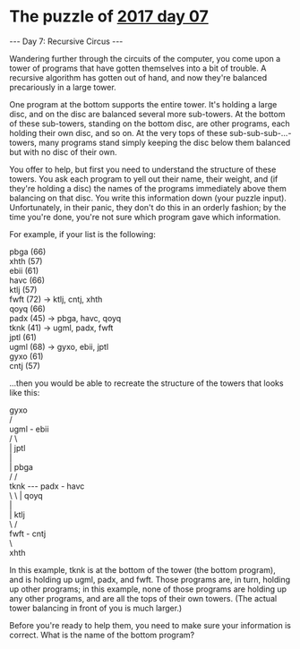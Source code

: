 # The puzzle of [2017 day 07](https://adventofcode.com/2017/day/7)

--- Day 7: Recursive Circus ---

Wandering further through the circuits of the computer, you come upon a tower of programs that have gotten themselves into a bit of trouble.  A recursive algorithm has gotten out of hand, and now they're balanced precariously in a large tower.

One program at the bottom supports the entire tower. It's holding a large disc, and on the disc are balanced several more sub-towers. At the bottom of these sub-towers, standing on the bottom disc, are other programs, each holding their own disc, and so on. At the very tops of these sub-sub-sub-...-towers, many programs stand simply keeping the disc below them balanced but with no disc of their own.

You offer to help, but first you need to understand the structure of these towers.  You ask each program to yell out their name, their weight, and (if they're holding a disc) the names of the programs immediately above them balancing on that disc. You write this information down (your puzzle input). Unfortunately, in their panic, they don't do this in an orderly fashion; by the time you're done, you're not sure which program gave which information.

For example, if your list is the following:

pbga (66)\
xhth (57)\
ebii (61)\
havc (66)\
ktlj (57)\
fwft (72) -> ktlj, cntj, xhth\
qoyq (66)\
padx (45) -> pbga, havc, qoyq\
tknk (41) -> ugml, padx, fwft\
jptl (61)\
ugml (68) -> gyxo, ebii, jptl\
gyxo (61)\
cntj (57)

...then you would be able to recreate the structure of the towers that looks like this:

gyxo\
              /     \
         ugml - ebii\
       /      \     \
      |         jptl\
      |        \
      |         pbga\
     /        /\
tknk --- padx - havc\
     \        \\
      |         qoyq\
      |             \
      |         ktlj\
       \      /     \
         fwft - cntj\
              \     \
                xhth

In this example, tknk is at the bottom of the tower (the bottom program), and is holding up ugml, padx, and fwft.  Those programs are, in turn, holding up other programs; in this example, none of those programs are holding up any other programs, and are all the tops of their own towers. (The actual tower balancing in front of you is much larger.)

Before you're ready to help them, you need to make sure your information is correct.  What is the name of the bottom program?